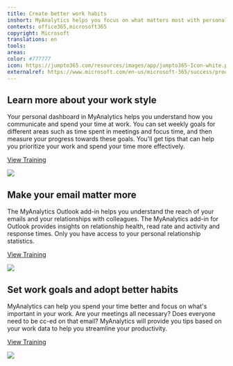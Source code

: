 ```yaml
---
title: Create better work habits
inshort: MyAnalytics helps you focus on what matters most with personalized insights about how you work. Learn from your time spent in meetings, working in email, your dedicated focus hours, and from how many after-hours you rack up so you can be more effective at work.
contexts: office365,microsoft365
copyright: Microsoft
translations: en
tools: 
areas: 
color: #777777
icon: https://jumpto365.com/resources/images/app/jumpto365-Icon-white.png
externalref: https://www.microsoft.com/en-us/microsoft-365/success/productivitylibrary/create-better-work-habits
---
```


## Learn more about your work style

Your personal dashboard in MyAnalytics helps you understand how you communicate and spend your time at work. You can set weekly goals for different areas such as time spent in meetings and focus time, and then measure your progress towards these goals. You'll get tips that can help you prioritize your work and spend your time more effectively.

[View Training](https://support.office.com/article/Learn-more-about-the-way-you-work-with-Microsoft-MyAnalytics-23462129-e512-40ee-acad-d968916c31b8)

![](http://img-prod-cms-rt-microsoft-com.akamaized.net/cms/api/am/imageFileData/RE1SBHU?ver=841f)

## Make your email matter more

The MyAnalytics Outlook add-in helps you understand the reach of your emails and your relationships with colleagues. The MyAnalytics add-in for Outlook provides insights on relationship health, read rate and activity and response times. Only you have access to your personal relationship statistics.

[View Training](https://support.office.com/article/Microsoft-MyAnalytics-Outlook-add-in-e305ae2d-6f16-4688-b2b0-487c4c2d067b)

![](http://img-prod-cms-rt-microsoft-com.akamaized.net/cms/api/am/imageFileData/RE1SOJw?ver=6375)

## Set work goals and adopt better habits

MyAnalytics can help you spend your time better and focus on what's important in your work. Are your meetings all necessary? Does everyone need to be cc-ed on that email? MyAnalytics will provide you tips based on your work data to help you streamline your productivity.

[View Training](https://support.office.com/article/Microsoft-MyAnalytics-tips-bbe5903a-1ef1-495d-938f-a9afa2ec1e97)

![](http://img-prod-cms-rt-microsoft-com.akamaized.net/cms/api/am/imageFileData/RE1RoGa?ver=5514)

